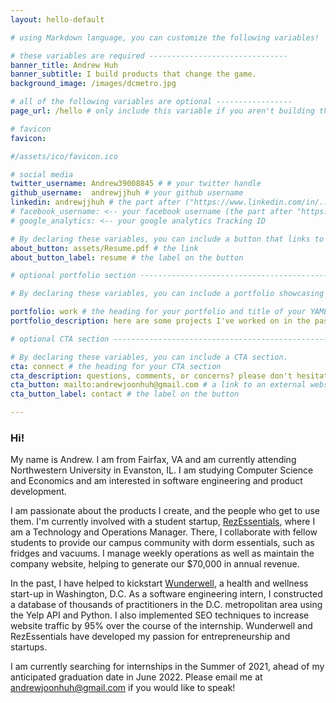 ```yaml
---
layout: hello-default

# using Markdown language, you can customize the following variables!

# these variables are required -------------------------------
banner_title: Andrew Huh
banner_subtitle: I build products that change the game.
background_image: /images/dcmetro.jpg

# all of the following variables are optional -----------------
page_url: /hello # only include this variable if you aren't building the page to your primary domain 

# favicon
favicon: 

#/assets/ico/favicon.ico

# social media
twitter_username: Andrew39008845 # # your twitter handle
github_username:  andrewjjhuh # your github username
linkedin: andrewjjhuh # the part after ("https://www.linkedin.com/in/...")
# facebook_username: <-- your facebook username (the part after "https://www.facebook.com/...")
# google_analytics: <-- your google analytics Tracking ID

# By declaring these variables, you can include a button that links to an external website or to media.
about_button: assets/Resume.pdf # the link
about_button_label: resume # the label on the button

# optional portfolio section ------------------------------------------

# By declaring these variables, you can include a portfolio showcasing your work and organize your portfolio's items into a custom layout, all without adding any CSS. In addition, you must 1) create an HTML file in the_includes folder for each project with the text you'd like to display, and 2) create a YAML file in the _data folder describing the order in which each project should be shown and categorized. See `/includes/example.html` and `/_data/work.yml` for examples.

portfolio: work # the heading for your portfolio and title of your YAML file
portfolio_description: here are some projects I've worked on in the past! # a description to be desplayed below the heading and above the content

# optional CTA section --------------------------------------------------

# By declaring these variables, you can include a CTA section.
cta: connect # the heading for your CTA section
cta_description: questions, comments, or concerns? please don't hesitate to reach out. # a description to be desplayed below the heading and above the content
cta_button: mailto:andrewjoonhuh@gmail.com # a link to an external website or to media
cta_button_label: contact # the label on the button

---			
```

[//]: # (write a bit about yourself here)
### **Hi!**  

My name is Andrew. I am from Fairfax, VA and am currently attending Northwestern University in Evanston, IL. I am studying Computer Science and Economics and am interested in software engineering and product development.
  
I am passionate about the products I create, and the people who get to use them. I'm currently involved with a student startup, [RezEssentials](https://rezessentials.com/), where I am a Technology and Operations Manager. There, I collaborate with fellow students to provide our campus community with dorm essentials, such as fridges and vacuums. I manage weekly operations as well as maintain the company website, helping to generate our $70,000 in annual revenue.
  
In the past, I have helped to kickstart [Wunderwell](https://www.wunderwell.com/), a health and wellness start-up in Washington, D.C. As a software engineering intern, I constructed a database of thousands of practitioners in the D.C. metropolitan area using the Yelp API and Python. I also implemented SEO techniques to increase website traffic by 95% over the course of the internship. Wunderwell and RezEssentials have developed my passion for entrepreneurship and startups. 

I am currently searching for internships in the Summer of 2021, ahead of my anticipated graduation date in June 2022. Please email me at andrewjoonhuh@gmail.com if you would like to speak!